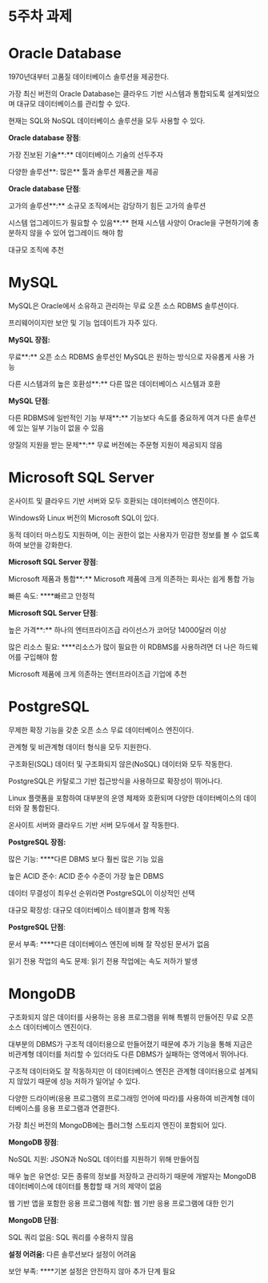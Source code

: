 # 5주차 과제

# **Oracle Database**

1970년대부터 고품질 데이터베이스 솔루션을 제공한다.

가장 최신 버전의 Oracle Database는 클라우드 기반 시스템과 통합되도록 설계되었으며 대규모 데이터베이스를 관리할 수 있다.

현재는 SQL와 NoSQL 데이터베이스 솔루션을 모두 사용할 수 있다.

**Oracle database 장점**:

가장 진보된 기술**:** 데이터베이스 기술의 선두주자

다양한 솔루션**: 많은** 툴과 솔루션 제품군을 제공

**Oracle database 단점**:

고가의 솔루션**:** 소규모 조직에서는 감당하기 힘든 고가의 솔루션

시스템 업그레이드가 필요할 수 있음**:** 현재 시스템 사양이 Oracle을 구현하기에 충분하지 않을 수 있어 업그레이드 해야 함

대규모 조직에 추천

# **MySQL**

MySQL은 Oracle에서 소유하고 관리하는 무료 오픈 소스 RDBMS 솔루션이다.

프리웨어이지만 보안 및 기능 업데이트가 자주 있다.

**MySQL 장점:**

무료**:** 오픈 소스 RDBMS 솔루션인 MySQL은 원하는 방식으로 자유롭게 사용 가능

다른 시스템과의 높은 호환성**:** 다른 많은 데이터베이스 시스템과 호환

**MySQL 단점**:

다른 RDBMS에 일반적인 기능 부재**:** 기능보다 속도를 중요하게 여겨 다른 솔루션에 있는 일부 기능이 없을 수 있음

양질의 지원을 받는 문제**:** 무료 버전에는 주문형 지원이 제공되지 않음

# **Microsoft SQL Server**

온사이트 및 클라우드 기반 서버와 모두 호환되는 데이터베이스 엔진이다.

Windows와 Linux 버전의 Microsoft SQL이 있다.

동적 데이터 마스킹도 지원하며, 이는 권한이 없는 사용자가 민감한 정보를 볼 수 없도록 하여 보안을 강화한다.

**Microsoft SQL Server 장점**:

Microsoft 제품과 통합**:** Microsoft 제품에 크게 의존하는 회사는 쉽게 통합 가능

빠른 속도: ****빠르고 안정적

**Microsoft SQL Server 단점**:

높은 가격**:** 하나의 엔터프라이즈급 라이선스가 코어당 14000달러 이상

많은 리소스 필요: ****리소스가 많이 필요한 이 RDBMS를 사용하려면 더 나은 하드웨어를 구입해야 함

Microsoft 제품에 크게 의존하는 엔터프라이즈급 기업에 추천

# **PostgreSQL**

무제한 확장 기능을 갖춘 오픈 소스 무료 데이터베이스 엔진이다. 

관계형 및 비관계형 데이터 형식을 모두 지원한다.

구조화된(SQL) 데이터 및 구조화되지 않은(NoSQL) 데이터와 모두 작동한다.

PostgreSQL은 카탈로그 기반 접근방식을 사용하므로 확장성이 뛰어나다. 

Linux 플랫폼을 포함하여 대부분의 운영 체제와 호환되며 다양한 데이터베이스의 데이터와 잘 통합된다.

온사이트 서버와 클라우드 기반 서버 모두에서 잘 작동한다.

**PostgreSQL 장점:**

많은 기능: ****다른 DBMS 보다 훨씬 많은 기능 있음

높은 ACID 준수: ACID 준수 수준이 가장 높은 DBMS

데이터 무결성이 최우선 순위라면 PostgreSQL이 이상적인 선택

대규모 확장성: 대규모 데이터베이스 테이블과 함께 작동

**PostgreSQL 단점**:

문서 부족: ****다른 데이터베이스 엔진에 비해 잘 작성된 문서가 없음

읽기 전용 작업의 속도 문제: 읽기 전용 작업에는 속도 저하가 발생

# **MongoDB**

구조화되지 않은 데이터를 사용하는 응용 프로그램을 위해 특별히 만들어진 무료 오픈 소스 데이터베이스 엔진이다.

대부분의 DBMS가 구조적 데이터용으로 만들어졌기 때문에 추가 기능을 통해 지금은 비관계형 데이터를 처리할 수 있더라도 다른 DBMS가 실패하는 영역에서 뛰어나다.

구조적 데이터와도 잘 작동하지만 이 데이터베이스 엔진은 관계형 데이터용으로 설계되지 않았기 때문에 성능 저하가 일어날 수 있다.

다양한 드라이버(응용 프로그램의 프로그래밍 언어에 따라)를 사용하여 비관계형 데이터베이스를 응용 프로그램과 연결한다. 

가장 최신 버전의 MongoDB에는 플러그형 스토리지 엔진이 포함되어 있다.

**MongoDB 장점**:

NoSQL 지원: JSON과 NoSQL 데이터를 지원하기 위해 만들어짐

매우 높은 유연성: 모든 종류의 정보를 저장하고 관리하기 때문에 개발자는 MongoDB 데이터베이스에 데이터를 통합할 때 거의 제약이 없음

웹 기반 앱을 포함한 응용 프로그램에 적합: 웹 기반 응용 프로그램에 대한 인기

**MongoDB 단점**:

SQL 쿼리 없음: SQL 쿼리를 수용하지 않음

**설정 어려움:** 다른 솔루션보다 설정이 어려움

보안 부족: ****기본 설정은 안전하지 않아 추가 단계 필요